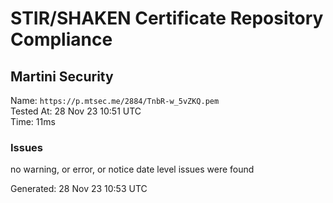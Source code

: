 # STIR/SHAKEN Certificate Repository Compliance

## Martini Security

Name: `https://p.mtsec.me/2884/TnbR-w_5vZKQ.pem`\
Tested At: 28 Nov 23 10:51 UTC\
Time: 11ms

### Issues

no warning, or error, or notice date level issues were found

Generated: 28 Nov 23 10:53 UTC